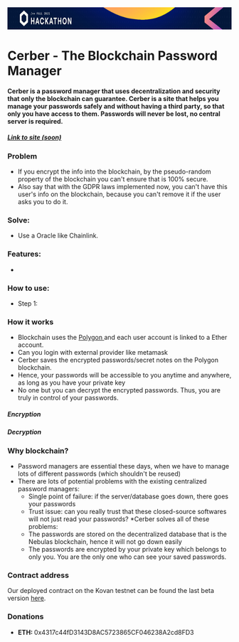 <img  src="./imagen/Frame.jpg" width="830" height="50" >

# Cerber - The Blockchain Password Manager

#### Cerber is a password manager that uses decentralization and security that only the blockchain can guarantee. Cerber is a site that helps you manage your passwords safely and without having a third party, so that only you have access to them. Passwords will never be lost, no central server is required.

<!-- ![alt text](./image/logo.png "Cerber - The blockchain password manager") -->




##### [Link to site (soon)](https://)

### Problem

* If you encrypt the info into the blockchain, by the pseudo-random property of the blockchain you can't ensure that is 100% secure.
* Also say that with the GDPR laws implemented now, you can't have this user's info on the blockchain, because you can't remove it if the user asks you to do it.

### Solve:
* Use a Oracle like Chainlink.

### Features:
- 

### How to use:
* Step 1: 


### How it works
* Blockchain uses the [Polygon ](https://polygon.technology/) and each user account is linked to a Ether account.
* Can you login with external provider like metamask
* Cerber saves the encrypted passwords/secret notes on the Polygon blockchain.
* Hence, your passwords will be accessible to you anytime and anywhere, as long as you have your private key
* No one but you can decrypt the encrypted passwords. Thus, you are truly in control of your passwords.

##### Encryption

##### Decryption


### Why blockchain?
* Password managers are essential these days, when we have to manage lots of different passwords (which shouldn't be reused)
* There are lots of potential problems with the existing centralized password managers:
  * Single point of failure: if the server/database goes down, there goes your passwords
  * Trust issue: can you really trust that these closed-source softwares will not just read your passwords?
*Cerber solves all of these problems:
  * The passwords are stored on the decentralized database that is the Nebulas blockchain, hence it will not go down easily
  * The passwords are encrypted by your private key which belongs to only you. You are the only one who can see your saved passwords.

### Contract address
Our deployed contract on the Kovan testnet can be found the last beta version [here](https://kovan.etherscan.io/address/0x7219447e33769e3c4f80e24a9cac28247465d7b8).

### Donations

* <strong>ETH: </strong>0x4317c44fD3143D8AC5723865CF046238A2cd8FD3


